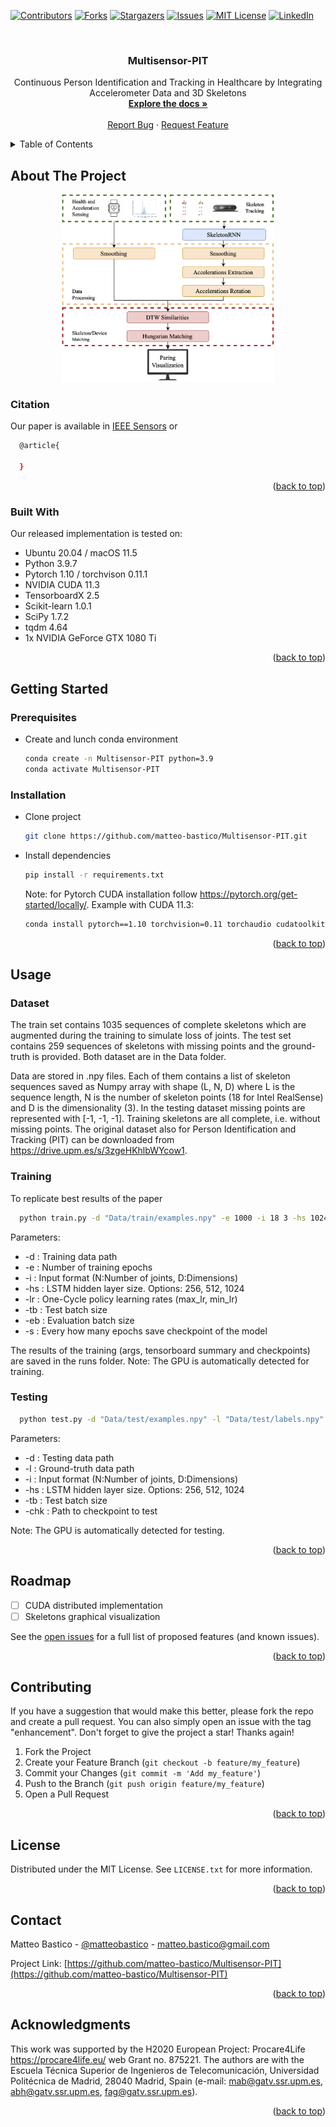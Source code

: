 <div id="top"></div>
<!--
*** Thanks for checking out the Best-README-Template. If you have a suggestion
*** that would make this better, please fork the repo and create a pull request
*** or simply open an issue with the tag "enhancement".
*** Don't forget to give the project a star!
*** Thanks again! Now go create something AMAZING! :D
-->




[![Contributors][contributors-shield]][contributors-url]
[![Forks][forks-shield]][forks-url]
[![Stargazers][stars-shield]][stars-url]
[![Issues][issues-shield]][issues-url]
[![MIT License][license-shield]][license-url]
[![LinkedIn][linkedin-shield]][linkedin-url]



<!-- PROJECT LOGO -->
<br />
<div align="center">
<!--
  <a href="https://github.com/matteo-bastico/Multisensor-PIT">
    <img src="images/logo.png" alt="Logo" width="80" height="80">
  </a>-->

<h3 align="center">Multisensor-PIT</h3>

  <p align="center">
    Continuous Person Identification and Tracking in Healthcare by Integrating Accelerometer Data and 3D Skeletons
    <br />
    <a href="https://github.com/matteo-bastico/Multisensor-PIT"><strong>Explore the docs »</strong></a>
    <br />
    <br />
    <!--
    <a href="https://github.com/matteo-bastico/Multisensor-PIT">View Demo</a>
    · -->
    <a href="https://github.com/matteo-bastico/Multisensor-PIT/issues">Report Bug</a>
    ·
    <a href="https://github.com/matteo-bastico/Multisensor-PIT/issues">Request Feature</a>
  </p>
</div>

<!-- TABLE OF CONTENTS -->
<details>
  <summary>Table of Contents</summary>
  <ol>
    <li>
      <a href="#about-the-project">About The Project</a>
      <ul>
        <li><a href="#citation">Citation</a></li>
        <li><a href="#built-with">Built With</a></li>
      </ul>
    </li>
    <li>
      <a href="#getting-started">Getting Started</a>
      <ul>
        <li><a href="#prerequisites">Prerequisites</a></li>
        <li><a href="#installation">Installation</a></li>
      </ul>
    </li>
    <li><a href="#usage">Usage</a>
      <ul>
        <li><a href="#dataset">Dataset</a></li>
        <li><a href="#training">Training</a></li>
        <li><a href="#testing">Testing</a></li>
      </ul>
    </li>
    <li><a href="#roadmap">Roadmap</a></li>
    <li><a href="#contributing">Contributing</a></li>
    <li><a href="#license">License</a></li>
    <li><a href="#contact">Contact</a></li>
    <li><a href="#acknowledgments">Acknowledgments</a></li>
  </ol>
</details>

<!-- ABOUT THE PROJECT -->
## About The Project


<p align="center">
    <img height=300px src="images/architecture.png">
</p>

### Citation

Our paper is available in [IEEE Sensors](https://www.example.com) or 
```sh
  @article{
    
  }
  ```

<p align="right">(<a href="#top">back to top</a>)</p>

### Built With
Our released implementation is tested on:
* Ubuntu 20.04 / macOS 11.5
* Python 3.9.7
* Pytorch 1.10 / torchvison 0.11.1
* NVIDIA CUDA 11.3
* TensorboardX 2.5
* Scikit-learn 1.0.1
* SciPy 1.7.2
* tqdm 4.64
* 1x NVIDIA GeForce GTX 1080 Ti

<p align="right">(<a href="#top">back to top</a>)</p>



<!-- GETTING STARTED -->
## Getting Started

### Prerequisites

* Create and lunch conda environment
  ```sh
  conda create -n Multisensor-PIT python=3.9
  conda activate Multisensor-PIT
  ```
### Installation
* Clone project
   ```sh
  git clone https://github.com/matteo-bastico/Multisensor-PIT.git
  ```
* Install dependencies
    ```sh
  pip install -r requirements.txt
  ```
  Note: for Pytorch CUDA installation follow https://pytorch.org/get-started/locally/. Example with CUDA 11.3:
  ```sh
  conda install pytorch==1.10 torchvision=0.11 torchaudio cudatoolkit=11.3 -c pytorch
  ```
  
<p align="right">(<a href="#top">back to top</a>)</p>



<!-- USAGE EXAMPLES -->
## Usage

### Dataset

The train set contains 1035 sequences of 
complete skeletons which are augmented during 
the training to simulate loss of joints. The test 
set contains 259 sequences of skeletons 
with missing points and the ground-truth is 
provided. Both dataset are in the Data folder.

Data are stored in .npy files. 
Each of them contains a list of skeleton 
sequences saved as Numpy array 
with shape (L, N, D) where L is the sequence 
length, N is the number of skeleton 
points (18 for Intel RealSense) and D is the 
dimensionality (3). In the testing dataset 
missing points are represented with [-1, -1, -1]. 
Training skeletons are all complete, 
i.e. without missing points. 
The original dataset also for Person Identification and Tracking (PIT) can be downloaded from https://drive.upm.es/s/3zgeHKhlbWYcow1.

### Training

To replicate best results of the paper
```sh
  python train.py -d "Data/train/examples.npy" -e 1000 -i 18 3 -hs 1024 -lr 1e-6 1e-5 -tb 8 -eb 8 -s 100
  ```

Parameters:
* -d : Training data path
* -e : Number of training epochs
* -i : Input format (N:Number of joints, D:Dimensions)
* -hs : LSTM hidden layer size. Options: 256, 512, 1024
* -lr : One-Cycle policy learning rates (max_lr, min_lr)
* -tb : Test batch size
* -eb : Evaluation batch size
* -s : Every how many epochs save checkpoint of the model

The results of the training (args, tensorboard summary and checkpoints) are saved in the runs folder.
Note: The GPU is automatically detected for training. 

### Testing 

```sh
  python test.py -d "Data/test/examples.npy" -l "Data/test/labels.npy" -i 18 3 -hs 1024 -tb 8 -chk path_to_last_chk
  ```

Parameters:
* -d : Testing data path
* -l : Ground-truth data path
* -i : Input format (N:Number of joints, D:Dimensions)
* -hs : LSTM hidden layer size. Options: 256, 512, 1024
* -tb : Test batch size
* -chk : Path to checkpoint to test

Note: The GPU is automatically detected for testing. 

<p align="right">(<a href="#top">back to top</a>)</p>



<!-- ROADMAP -->
## Roadmap

- [ ] CUDA distributed implementation
- [ ] Skeletons graphical visualization
<!--
- [ ] Feature 2
- [ ] Feature 3
    - [ ] Nested Feature-->

See the [open issues](https://github.com/matteo-bastico/Multisensor-PIT/issues) for a full list of proposed features (and known issues).

<p align="right">(<a href="#top">back to top</a>)</p>



<!-- CONTRIBUTING -->
## Contributing

If you have a suggestion that would make this better, please fork the repo and create a pull request. You can also simply open an issue with the tag "enhancement".
Don't forget to give the project a star! Thanks again!

1. Fork the Project
2. Create your Feature Branch (`git checkout -b feature/my_feature`)
3. Commit your Changes (`git commit -m 'Add my_feature'`)
4. Push to the Branch (`git push origin feature/my_feature`)
5. Open a Pull Request

<p align="right">(<a href="#top">back to top</a>)</p>



<!-- LICENSE -->
## License

Distributed under the MIT License. See `LICENSE.txt` for more information.

<p align="right">(<a href="#top">back to top</a>)</p>



<!-- CONTACT -->
## Contact

Matteo Bastico - [@matteobastico](https://twitter.com/matteobastico) - matteo.bastico@gmail.com

Project Link: [https://github.com/matteo-bastico/Multisensor-PIT](https://github.com/matteo-bastico/Multisensor-PIT)

<p align="right">(<a href="#top">back to top</a>)</p>



<!-- ACKNOWLEDGMENTS -->
## Acknowledgments

This  work  was  supported  by  the  H2020  European  Project: Procare4Life https://procare4life.eu/  web Grant no. 875221. The authors are with the Escuela Técnica Superior de Ingenieros de
Telecomunicación, Universidad Politécnica de Madrid, 28040 Madrid, Spain (e-mail: mab@gatv.ssr.upm.es, abh@gatv.ssr.upm.es, fag@gatv.ssr.upm.es).

<p align="right">(<a href="#top">back to top</a>)</p>



<!-- MARKDOWN LINKS & IMAGES -->
<!-- https://www.markdownguide.org/basic-syntax/#reference-style-links -->
[contributors-shield]: https://img.shields.io/github/contributors/matteo-bastico/Multisensor-PIT.svg?style=for-the-badge
[contributors-url]: https://github.com/matteo-bastico/Multisensor-PIT/graphs/contributors
[forks-shield]: https://img.shields.io/github/forks/matteo-bastico/Multisensor-PIT.svg?style=for-the-badge
[forks-url]: https://github.com/matteo-bastico/Multisensor-PIT/network/members
[stars-shield]: https://img.shields.io/github/stars/matteo-bastico/Multisensor-PIT.svg?style=for-the-badge
[stars-url]: https://github.com/matteo-bastico/Multisensor-PIT/stargazers
[issues-shield]: https://img.shields.io/github/issues/matteo-bastico/Multisensor-PIT.svg?style=for-the-badge
[issues-url]: https://github.com/matteo-bastico/Multisensor-PIT/issues
[license-shield]: https://img.shields.io/github/license/matteo-bastico/Multisensor-PIT.svg?style=for-the-badge
[license-url]: https://github.com/matteo-bastico/Multisensor-PIT/blob/master/LICENSE.txt
[linkedin-shield]: https://img.shields.io/badge/-LinkedIn-black.svg?style=for-the-badge&logo=linkedin&colorB=555
[linkedin-url]: https://www.linkedin.com/in/matteo-bastico/
